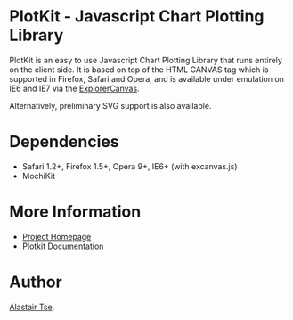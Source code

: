# PlotKit - Javascript Chart Plotting Library #

PlotKit is an easy to use Javascript Chart Plotting Library that runs entirely on the client side. It is based on top of the HTML CANVAS tag which is supported in Firefox, Safari and Opera, and is available under emulation on IE6 and IE7 via the [ExplorerCanvas](http://excanvas.sourceforge.net/).

Alternatively, preliminary SVG support is also available.

# Dependencies #

  * Safari 1.2+, Firefox 1.5+, Opera 9+, IE6+ (with excanvas.js)
  * MochiKit

# More Information #

  * [Project Homepage](http://www.liquidx.net/plotkit/)
  * [Plotkit Documentation](http://media.liquidx.net/js/plotkit-doc/PlotKit.html)

# Author #

[Alastair Tse](http://www.liquidx.net).